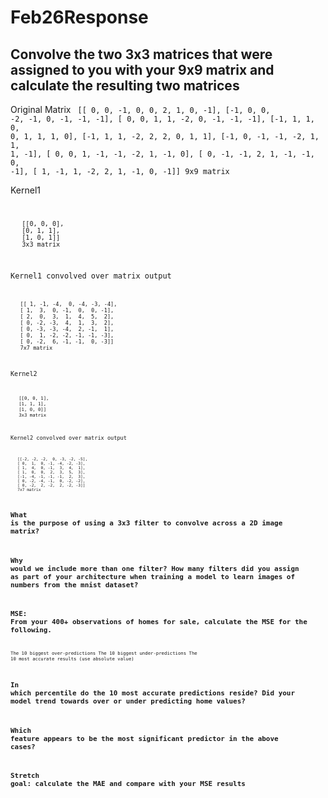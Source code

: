 # Feb26Response

## Convolve the two 3x3 matrices that were assigned to you with your 9x9 matrix and calculate the resulting two matrices

Original Matrix 
<code>
       [[ 0,  0, -1,  0,  0,  2,  1,  0, -1],
       [-1,  0,  0, -2, -1,  0, -1, -1, -1],
       [ 0,  0,  1,  1, -2,  0, -1, -1, -1],
       [-1,  1,  1,  0,  0,  1,  1,  1,  0],
       [-1,  1,  1, -2,  2,  2,  0,  1,  1],
       [-1,  0, -1, -1, -2,  1,  1,  1, -1],
       [ 0,  0,  1, -1, -1, -2,  1, -1,  0],
       [ 0, -1, -1,  2,  1, -1, -1,  0, -1],
       [ 1, -1,  1, -2,  2,  1, -1,  0, -1]] 9x9 matrix    </code>

Kernel1
<code>
       
       [[0, 0, 0],
       [0, 1, 1],
       [1, 0, 1]]
       3x3 matrix


Kernel1 convolved over matrix output
<code>
       
       [[ 1, -1, -4,  0, -4, -3, -4],
       [ 1,  3,  0, -1,  0,  0, -1],
       [ 2,  0,  3,  1,  4,  5,  2],
       [ 0, -2, -3,  4,  1,  3,  2],
       [ 0, -3, -3, -4,  2, -1,  1],
       [ 0,  1, -2, -2, -1, -1, -3],
       [ 0, -2,  6, -1, -1,  0, -3]]
       7x7 matrix

Kernel2
<code>
       
       [[0, 0, 1],
       [1, 1, 1],
       [1, 0, 0]]
       3x3 matrix


Kernel2 convolved over matrix output
<code>
       
       [[-2, -2, -2,  0, -3, -2, -5],
       [ 0,  1,  0, -1, -4, -2, -3],
       [ 1,  4,  0, -1,  3,  4,  1],
       [ 1,  0,  0,  2,  3,  5,  3],
       [-1, -4, -1, -1, -1,  2,  3],
       [ 0, -2, -4, -1,  0, -2, -2],
       [ 0, -2,  2, -2,  2, -2, -3]]
       7x7 matrix


## What is the purpose of using a 3x3 filter to convolve across a 2D image matrix?

## Why would we include more than one filter? How many filters did you assign as part of your architecture when training a model to learn images of numbers from the mnist dataset?



## MSE: From your 400+ observations of homes for sale, calculate the MSE for the following.
The 10 biggest over-predictions
The 10 biggest under-predictions
The 10 most accurate results (use absolute value)


## In which percentile do the 10 most accurate predictions reside? Did your model trend towards over or under predicting home values?
## Which feature appears to be the most significant predictor in the above cases?
## Stretch goal: calculate the MAE and compare with your MSE results
